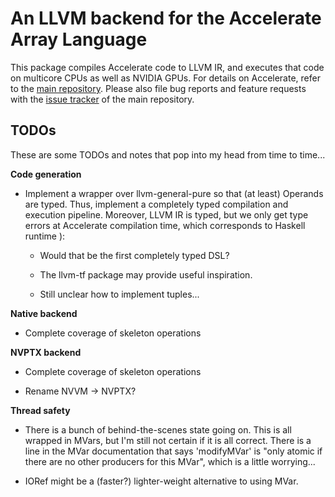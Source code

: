 An LLVM backend for the Accelerate Array Language
=================================================

This package compiles Accelerate code to LLVM IR, and executes that code on
multicore CPUs as well as NVIDIA GPUs. For details on Accelerate, refer to the
[main repository][GitHub]. Please also file bug reports and feature requests
with the [issue tracker][Issues] of the main repository.

  [GitHub]:  https://github.com/AccelerateHS/accelerate
  [Issues]:  https://github.com/AccelerateHS/accelerate/issues


TODOs
-----

These are some TODOs and notes that pop into my head from time to time...

**Code generation**

  * Implement a wrapper over llvm-general-pure so that (at least) Operands are
    typed. Thus, implement a completely typed compilation and execution
    pipeline. Moreover, LLVM IR is typed, but we only get type errors at
    Accelerate compilation time, which corresponds to Haskell runtime ):

    * Would that be the first completely typed DSL?

    * The llvm-tf package may provide useful inspiration.

    * Still unclear how to implement tuples...


**Native backend**

  * Complete coverage of skeleton operations

**NVPTX backend**

  * Complete coverage of skeleton operations

  * Rename NVVM -> NVPTX?

**Thread safety**

  * There is a bunch of behind-the-scenes state going on. This is all wrapped in
    MVars, but I'm still not certain if it is all correct. There is a line in
    the MVar documentation that says 'modifyMVar' is "only atomic if there are
    no other producers for this MVar", which is a little worrying...

  * IORef might be a (faster?) lighter-weight alternative to using MVar.

